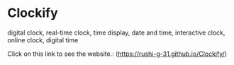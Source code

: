 # Clockify
digital clock, real-time clock, time display, date and time, interactive clock, online clock, digital time

Click on this link to see the website.: (https://rushi-g-31.github.io/Clockify/)
